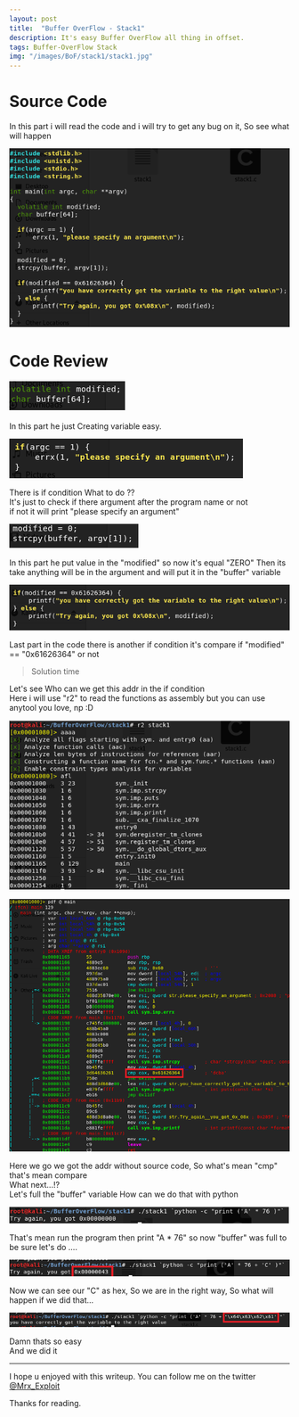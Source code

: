 ```yaml
---
layout: post
title:  "Buffer OverFlow - Stack1"
description: It's easy Buffer OverFlow all thing in offset.
tags: Buffer-OverFlow Stack
img: "/images/BoF/stack1/stack1.jpg"
---
```



# Source Code

In this part i will read the code and i will try to get any bug on it, So see what will happen 

![image](/images/BoF/stack1/code.png)

# Code Review

![image](/images/BoF/stack1/first.png)

In this part he just Creating variable easy. 

![image](/images/BoF/stack1/second.png)

There is if condition What to do ??  
It's just to check if there argument after the program name or not  
if not it will print "please specify an argument" 

![image](/images/BoF/stack1/third.png)

In this part he put value in the "modified" so now it's equal "ZERO" Then its take anything will be in the argument and will put it in the "buffer" variable 

![image](/images/BoF/stack1/last.png)

Last part in the code there is another if condition it's compare if "modified" == "0x61626364" or not 

> Solution time

Let's see Who can we get this addr in the if condition  
Here i will use "r2" to read the functions as assembly but you can use anytool you love, np :D 

![image](/images/BoF/stack1/1.png)

![image](/images/BoF/stack1/2.png)

Here we go we got the addr without source code, So what's mean "cmp" that's mean compare  
What next...!?  
Let's full the "buffer" variable How can we do that with python

![image](/images/BoF/stack1/3.png)

That's mean run the program then print "A * 76" so now "buffer" was full to be sure let's do .... 

![image](/images/BoF/stack1/4.png)

Now we can see our "C" as hex, So we are in the right way, So what will happen if we did that... 

![image](/images/BoF/stack1/5.png)

Damn thats so easy  
And we did it 

---

I hope u enjoyed with this writeup. You can follow me on the twitter [@Mrx_Exploit](https://twitter.com/MRX_Exploit)

Thanks for reading.